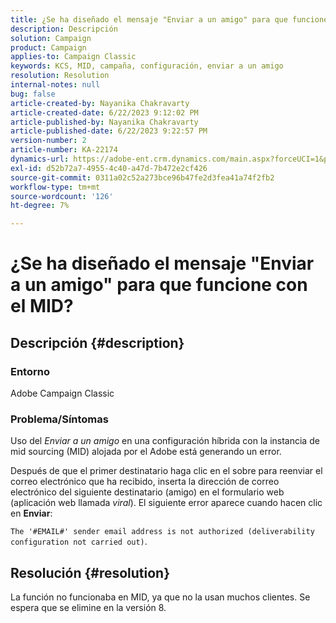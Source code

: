 ```yaml
---
title: ¿Se ha diseñado el mensaje "Enviar a un amigo" para que funcione con el MID?
description: Descripción
solution: Campaign
product: Campaign
applies-to: Campaign Classic
keywords: KCS, MID, campaña, configuración, enviar a un amigo
resolution: Resolution
internal-notes: null
bug: false
article-created-by: Nayanika Chakravarty
article-created-date: 6/22/2023 9:12:02 PM
article-published-by: Nayanika Chakravarty
article-published-date: 6/22/2023 9:22:57 PM
version-number: 2
article-number: KA-22174
dynamics-url: https://adobe-ent.crm.dynamics.com/main.aspx?forceUCI=1&pagetype=entityrecord&etn=knowledgearticle&id=5a97c368-4111-ee11-8f6d-6045bd006d92
exl-id: d52b72a7-4955-4c40-a47d-7b472e2cf426
source-git-commit: 0311a02c52a273bce96b47fe2d3fea41a74f2fb2
workflow-type: tm+mt
source-wordcount: '126'
ht-degree: 7%

---
```


# ¿Se ha diseñado el mensaje &quot;Enviar a un amigo&quot; para que funcione con el MID?

## Descripción {#description}


### <b>Entorno</b>

Adobe Campaign Classic

### <b>Problema/Síntomas</b>

Uso del *Enviar a un amigo* en una configuración híbrida con la instancia de mid sourcing (MID) alojada por el Adobe está generando un error.

Después de que el primer destinatario haga clic en el sobre para reenviar el correo electrónico que ha recibido, inserta la dirección de correo electrónico del siguiente destinatario (amigo) en el formulario web (aplicación web llamada *viral*). El siguiente error aparece cuando hacen clic en <b>Enviar</b>:

`The '#EMAIL#' sender email address is not authorized (deliverability configuration not carried out)`.


## Resolución {#resolution}


La función no funcionaba en MID, ya que no la usan muchos clientes. Se espera que se elimine en la versión 8.
